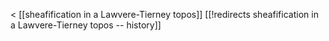 &lt; [[sheafification in a Lawvere-Tierney topos]]
[[!redirects sheafification in a Lawvere-Tierney topos -- history]]
